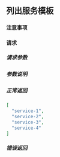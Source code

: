 ## 列出服务模板

#### 注意事项

#### 请求

##### 请求参数

##### 参数说明

##### 正常返回

```json
[
  "service-1",
  "service-2",
  "service-3",
  "service-4"
]
```
##### 错误返回
